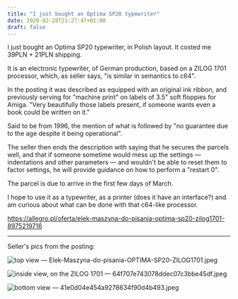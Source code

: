 ```yaml
---
title: "I just bought an Optima SP20 typewriter"
date: 2020-02-28T21:27:47+01:00
draft: false
---
```


I just bought an Optima SP20 typewriter, in Polish layout. It costed me 39PLN + 21PLN shipping.

It is an electronic typewriter, of German production, based on a ZILOG 1701 processor, which, as seller says, "is similar in semantics to c64".

In the posting it was described as equipped with an original ink ribbon, and previously serving for "machine print" on labels of 3.5" soft floppies for Amiga. "Very beautifully those labels present, if someone wants even a book could be written on it."

Said to be from 1996, the mention of what is followed by "no guarantee due to the age despite it being operational".

The seller then ends the description with saying that he secures the parcels well, and that if someone sometime would mess up the settings — indentations and other parameters — and wouldn't be able to reset them to factor settings, he will provide guidance on how to perform a "restart 0".

The parcel is due to arrive in the first few days of March.

I hope to use it as a typewriter, as a printer (does it have an interface?) and am curious about what can be done with that c64-like processor.

https://allegro.pl/oferta/elek-maszyna-do-pisania-optima-sp20-zilog1701-8975219716

----

Seller's pics from the posting:

![top view — Elek-Maszyna-do-pisania-OPTIMA-SP20-ZILOG1701.jpeg](/to_posts/bought_OptimaSP20_allegropics/1.jpeg)

![inside view, on the ZILOG 1701 — 64f707e743078ddec07c3bbe45df.jpeg](/to_posts/bought_OptimaSP20_allegropics/2.jpeg)

![bottom view — 41e0d04e454a9278634f90d4b493.jpeg](/to_posts/bought_OptimaSP20_allegropics/3.jpeg)